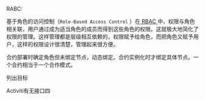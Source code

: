 RABC:

基于角色的访问控制（`Role-Based Access Control` ）在[ RBAC ](http://www.sojson.com/tag_rbac.html)中，权限与角色相关联，用户通过成为适当角色的成员而得到这些角色的权限。这就极大地简化了权限的管理。这样管理都是层级相互依赖的，权限赋予给角色，而把角色又赋予用户，这样的权限设计很清楚，管理起来很方便。

合约部署时确定角色但未绑定节点，动态绑定。合约实例化时才绑定具体节点。一个合约相当于一个合作模式。



列出目标

Activiti有无接口四